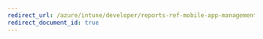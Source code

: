 ```yaml
---
redirect_url: /azure/intune/developer/reports-ref-mobile-app-management
redirect_document_id: true
---
```

